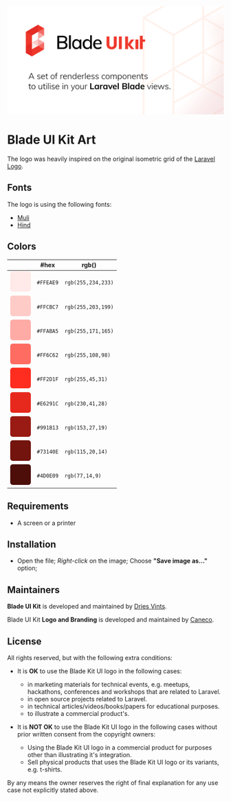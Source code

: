 <p align="center">
    <img src="/socialcard.png" width="1280" title="Social Card Blade UI Kit">
</p>

# Blade UI Kit Art

The logo was heavily inspired on the original isometric grid of the [Laravel Logo](http://github.com/laravel/art).

## Fonts

The logo is using the following fonts:

- [Muli](https://fonts.google.com/specimen/Muli)
- [Hind](https://fonts.google.com/specimen/Hind)

## Colors

|                     |#hex     |rgb()             |
|---                  |---      |---               |
|![100](/palette/100.png)|`#FFEAE9`|`rgb(255,234,233)`|
|![200](/palette/200.png)|`#FFCBC7`|`rgb(255,203,199)`|
|![300](/palette/300.png)|`#FFABA5`|`rgb(255,171,165)`|
|![400](/palette/400.png)|`#FF6C62`|`rgb(255,108,98)` |
|![500](/palette/500.png)|`#FF2D1F`|`rgb(255,45,31)`  |
|![600](/palette/600.png)|`#E6291C`|`rgb(230,41,28)`  |
|![700](/palette/700.png)|`#991B13`|`rgb(153,27,19)`  |
|![800](/palette/800.png)|`#73140E`|`rgb(115,20,14)`  |
|![900](/palette/900.png)|`#4D0E09`|`rgb(77,14,9)`    |

## Requirements

- A screen or a printer

## Installation

- Open the file; *Right-click* on the image; Choose **"Save image as…"** option;

## Maintainers

**Blade UI Kit** is developed and maintained by [Dries Vints](https://driesvints.com).

Blade UI Kit **Logo and Branding** is developed and maintained by [Caneco](https://caneco.dev).

## License

All rights reserved, but with the following extra conditions:

- It is **OK** to use the Blade Kit UI logo in the following cases:
    - in marketing materials for technical events, e.g. meetups, hackathons, conferences and workshops that are related to Laravel.
    - in open source projects related to Laravel.
    - in technical articles/videos/books/papers for educational purposes.
    - to illustrate a commercial product's.

- It is **NOT OK** to use the Blade Kit UI logo in the following cases without prior written consent from the copyright owners:
    - Using the Blade Kit UI logo in a commercial product for purposes other than illustrating it's integration.
    - Sell physical products that uses the Blade Kit UI logo or its variants, e.g. t-shirts.

By any means the owner reserves the right of final explanation for any use case not explicitly stated above.
